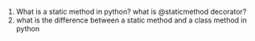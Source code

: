 1. What is a static method in python? what is @staticmethod decorator?
2. what is the difference between a static method and a class method in python
